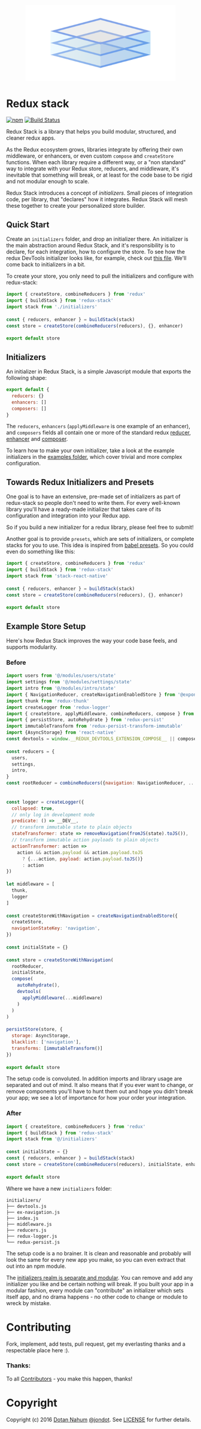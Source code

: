 
<h3 align="center">
  <img src="media/redux-stack-xp.png" alt="Redux Stack" width="400px"/>
</h3>

# Redux stack
[![npm](https://img.shields.io/npm/v/redux-stack.svg?maxAge=2592000?style=plastic)]()
[![Build Status](https://travis-ci.org/jondot/redux-stack.svg?branch=master)](https://travis-ci.org/jondot/redux-stack)


Redux Stack is a library that helps you build modular, structured, and cleaner redux apps.

As the Redux ecosystem grows, libraries integrate by
offering their own middleware, or enhancers, or even
custom `compose` and `createStore` functions. When each library require
a different way, or a "non standard" way to integrate with your Redux
store, reducers, and middleware, it's inevitable that something will
break, or at least for the code base to be rigid and not modular enough to scale.

Redux Stack introduces a concept of _initializers_. Small pieces of
integration code, per library, that "declares" how it integrates. Redux Stack will
mesh these together to create your personalized store builder.


## Quick Start

Create an `initializers` folder, and drop an initializer there. An initializer
is the main abstraction around Redux Stack, and it's responsibility is to
declare, for each integration, how to configure the store. To see how
the redux DevTools initializer looks like, for example, check out [this file](examples/initializers/devtools). We'll come back to initializers in a bit.

To create your store, you only need to pull the initializers and configure with redux-stack:

```javascript
import { createStore, combineReducers } from 'redux'
import { buildStack } from 'redux-stack'
import stack from './initializers'

const { reducers, enhancer } = buildStack(stack)
const store = createStore(combineReducers(reducers), {}, enhancer)

export default store
```

## Initializers

An initializer in Redux Stack, is a simple Javascript module that exports
the following shape:

```javascript
export default {
  reducers: {}
  enhancers: []
  composers: []
}
```

The `reducers`, `enhancers` (`applyMiddleware` is one example of an enhancer), and `composers` fields all contain one or
more of the standard redux [reducer](http://redux.js.org/docs/basics/Reducers.html),  [enhancer](https://github.com/reactjs/redux/blob/master/docs/Glossary.md#store-enhancer)
and [composer](https://github.com/reactjs/redux/blob/master/docs/api/compose.md).

To learn how to make your own initializer, take a look at the example initializers in the [examples folder](examples/initializers), which
cover trivial and more complex configuration.

## Towards Redux Initializers and Presets

One goal is to have an extensive, pre-made set of initializers as part of redux-stack so people don't need to write them. For every well-known library you'll have a ready-made initializer that takes care of its configuration and integration into your Redux app.

So if you build a new initializer for a redux library, please feel free
to submit!

Another goal is to provide `presets`, which are sets of initializers,
or complete stacks for you to use. This idea is inspired from [babel presets](https://babeljs.io/docs/plugins/preset-latest/). So you could even do something like this:


```javascript
import { createStore, combineReducers } from 'redux'
import { buildStack } from 'redux-stack'
import stack from 'stack-react-native'

const { reducers, enhancer } = buildStack(stack)
const store = createStore(combineReducers(reducers), {}, enhancer)

export default store
```

## Example Store Setup

Here's how Redux Stack improves the way your code base feels, and supports
modularity.

### Before

```javascript
import users from '@/modules/users/state'
import settings from '@/modules/settings/state'
import intro from '@/modules/intro/state'
import { NavigationReducer, createNavigationEnabledStore } from '@exponent/ex-navigation'
import thunk from 'redux-thunk'
import createLogger from 'redux-logger'
import { createStore, applyMiddleware, combineReducers, compose } from 'redux'
import { persistStore, autoRehydrate } from 'redux-persist'
import immutableTransform from 'redux-persist-transform-immutable'
import {AsyncStorage} from 'react-native'
const devtools = window.__REDUX_DEVTOOLS_EXTENSION_COMPOSE__ || compose

const reducers = {
  users,
  settings,
  intro,
}
const rootReducer = combineReducers({navigation: NavigationReducer, ...reducers})


const logger = createLogger({
  collapsed: true,
  // only log in development mode
  predicate: () => __DEV__,
  // transform immutable state to plain objects
  stateTransformer: state => removeNavigation(fromJS(state).toJS()),
  // transform immutable action payloads to plain objects
  actionTransformer: action =>
    action && action.payload && action.payload.toJS
      ? {...action, payload: action.payload.toJS()}
      : action
})

let middleware = [
  thunk,
  logger
]

const createStoreWithNavigation = createNavigationEnabledStore({
  createStore,
  navigationStateKey: 'navigation',
})

const initialState = {}

const store = createStoreWithNavigation(
  rootReducer,
  initialState,
  compose(
    autoRehydrate(),
    devtools(
      applyMiddleware(...middleware)
    )
  )
)

persistStore(store, {
  storage: AsyncStorage,
  blacklist: ['navigation'],
  transforms: [immutableTransform()]
})

export default store
```

The setup code is convoluted. In addition imports and library usage are
separated and out of mind. It also means that if you ever want to change,
or remove components you'll have to hunt them out and hope you didn't break
your app; we see a lot of importance for how your order your integration.


### After

```javascript
import { createStore, combineReducers } from 'redux'
import { buildStack } from 'redux-stack'
import stack from '@/initializers'

const initialState = {}
const { reducers, enhancer } = buildStack(stack)
const store = createStore(combineReducers(reducers), initialState, enhancer)

export default store
```

Where we have a new `initializers` folder:

```
initializers/
├── devtools.js
├── ex-navigation.js
├── index.js
├── middleware.js
├── reducers.js
├── redux-logger.js
└── redux-persist.js
```

The setup code is a no brainer. It is clean and reasonable and probably will
look the same for every new app you make, so you can even extract that out
into an npm module.

The [initializers realm is separate and modular](examples/initializers/). You can remove and add any
initializer you like and be certain nothing will break. If you
built your app in a modular fashion, every module can "contribute" an initializer
which sets itself app, and no drama happens - no other code to change or module
to wreck by mistake.


# Contributing

Fork, implement, add tests, pull request, get my everlasting thanks and a respectable place here :).


### Thanks:

To all [Contributors](https://github.com/jondot/redux-stack/graphs/contributors) - you make this happen, thanks!


# Copyright

Copyright (c) 2016 [Dotan Nahum](http://gplus.to/dotan) [@jondot](http://twitter.com/jondot). See [LICENSE](LICENSE.txt) for further details.
